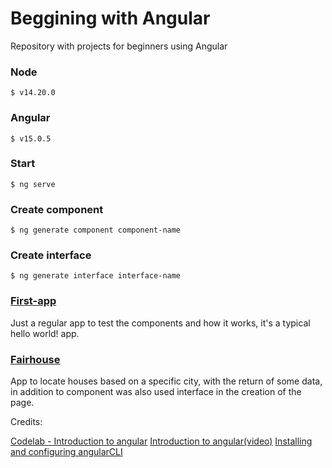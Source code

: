 # Beggining with Angular
Repository with projects for beginners using Angular

### Node

    $ v14.20.0

### Angular 

    $ v15.0.5

### Start

    $ ng serve

### Create component

    $ ng generate component component-name

### Create interface

    $ ng generate interface interface-name

<h3><a href="https://github.com/PapaArt/angular-start/tree/main/first-app">First-app</a></h3>

<p>Just a regular app to test the components and how it works, it's a typical hello world! app.</p>

<h3><a href="https://github.com/PapaArt/angular-start/tree/main/fairhouse">Fairhouse</a></h3>

<p>App to locate houses based on a specific city, with the return of some data, in addition to component was also used interface in the creation of the page.</p>

Credits:
<div>
    <a href="https://codelabs.developers.google.com/introduction-to-angular?hl=pt-br#0">Codelab - Introduction to angular</a>
    <a href="https://youtu.be/qxchrt04bTA?si=L2UXHwJSVlGTFtlX">Introduction to angular(video)</a>
    <a href="https://www.knowledgehut.com/blog/web-development/install-angular-cli">Installing and configuring angularCLI</a>
</div>
